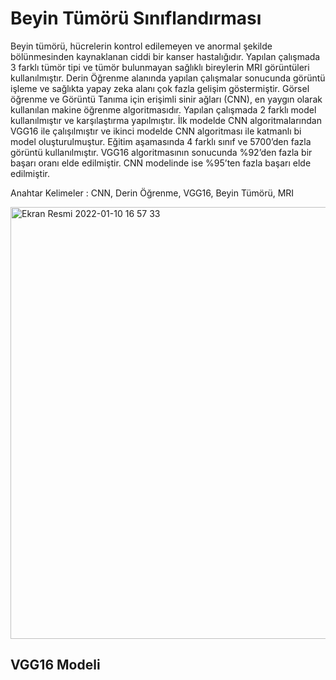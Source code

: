 # Beyin Tümörü Sınıflandırması

  Beyin tümörü, hücrelerin kontrol edilemeyen ve anormal şekilde bölünmesinden kaynaklanan ciddi bir kanser hastalığıdır. Yapılan çalışmada 3 farklı tümör tipi ve tümör bulunmayan sağlıklı bireylerin MRI görüntüleri kullanılmıştır. Derin Öğrenme alanında yapılan çalışmalar sonucunda görüntü işleme ve sağlıkta yapay zeka alanı çok fazla gelişim göstermiştir. Görsel öğrenme ve Görüntü Tanıma için  erişimli sinir ağları (CNN), en yaygın olarak kullanılan makine öğrenme algoritmasıdır. Yapılan çalışmada 2 farklı model kullanılmıştır ve karşılaştırma yapılmıştır. İlk modelde  CNN algoritmalarından VGG16 ile çalışılmıştır ve ikinci modelde CNN algoritması ile katmanlı bi model oluşturulmuştur. Eğitim aşamasında 4 farklı sınıf ve  5700’den fazla görüntü kullanılmıştır. VGG16 algoritmasının sonucunda %92’den fazla bir başarı oranı elde edilmiştir. CNN modelinde ise %95’ten fazla başarı elde edilmiştir. 

Anahtar Kelimeler : CNN, Derin Öğrenme, VGG16, Beyin Tümörü, MRI


<img width="691" alt="Ekran Resmi 2022-01-10 16 57 33" src="https://user-images.githubusercontent.com/48045619/148777866-06d51df3-515f-4f92-a0e1-d7d0ae2c9a14.png">

## VGG16 Modeli 
